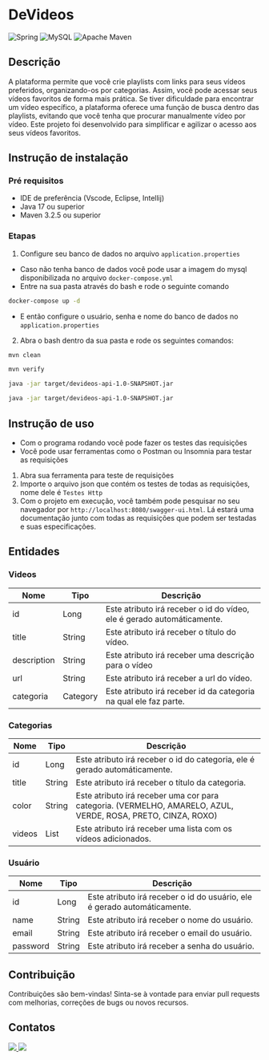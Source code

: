 # DeVideos
![Spring](https://img.shields.io/badge/spring-%236DB33F.svg?style=for-the-badge&logo=spring&logoColor=white)
![MySQL](https://img.shields.io/badge/mysql-4479A1.svg?style=for-the-badge&logo=mysql&logoColor=white)
![Apache Maven](https://img.shields.io/badge/Apache%20Maven-C71A36?style=for-the-badge&logo=Apache%20Maven&logoColor=white)

## Descrição
A plataforma permite que você crie playlists com links para seus vídeos preferidos, organizando-os por categorias. Assim, você pode acessar seus vídeos favoritos de forma mais prática. Se tiver dificuldade para encontrar um vídeo específico, a plataforma oferece uma função de busca dentro das playlists, evitando que você tenha que procurar manualmente vídeo por vídeo. Este projeto foi desenvolvido para simplificar e agilizar o acesso aos seus vídeos favoritos.

## Instrução de instalação
### Pré requisitos
- IDE de preferência (Vscode, Eclipse, Intellij)
- Java 17 ou superior
- Maven 3.2.5 ou superior
  
### Etapas
1. Configure seu banco de dados no arquivo `application.properties`
- Caso não tenha banco de dados você pode usar a imagem do mysql disponibilizada no arquivo `docker-compose.yml`
- Entre na sua pasta através do bash e rode o seguinte comando
```bash
docker-compose up -d
```
- E então configure o usuário, senha e nome do banco de dados no `application.properties`

2. Abra o bash dentro da sua pasta e rode os seguintes comandos:
```bash
mvn clean
```
```bash
mvn verify
```
```bash
java -jar target/devideos-api-1.0-SNAPSHOT.jar
```
```bash
java -jar target/devideos-api-1.0-SNAPSHOT.jar
```

## Instrução de uso
- Com o programa rodando você pode fazer os testes das requisições
- Você pode usar ferramentas como o Postman ou Insomnia para testar as requisições
1. Abra sua ferramenta para teste de requisições
2. Importe o arquivo json que contém os testes de todas as requisições, nome dele é `Testes Http`
3. Com o projeto em execução, você também pode pesquisar no seu navegador por `http://localhost:8080/swagger-ui.html`. Lá estará uma documentação junto com todas as requisições que podem ser testadas e suas especificações.
   
## Entidades
### Videos
| Nome | Tipo | Descrição |
| ---- | ---- | --------- |
| id | Long | Este atributo irá receber o id do vídeo, ele é gerado automáticamente. |
| title | String | Este atributo irá receber o título do vídeo. |
| description | String | Este atributo irá receber uma descrição para o vídeo |
| url | String | Este atributo irá receber a url do vídeo. |
| categoria | Category | Este atributo irá receber id da categoria na qual ele faz parte. |


### Categorias
| Nome | Tipo | Descrição |
| ---- | ---- | --------- |
| id | Long | Este atributo irá receber o id do categoria, ele é gerado automáticamente. |
| title | String | Este atributo irá receber o título da categoria. |
| color | String | Este atributo irá receber uma cor para categoria. (VERMELHO, AMARELO, AZUL, VERDE, ROSA, PRETO, CINZA, ROXO) |
| videos | List | Este atributo irá receber uma lista com os vídeos adicionados. |

### Usuário
| Nome | Tipo | Descrição |
| ---- | ---- | --------- |
| id | Long | Este atributo irá receber o id do usuário, ele é gerado automáticamente. |
| name | String | Este atributo irá receber o nome do usuário. |
| email | String | Este atributo irá receber o email do usuário. |
| password | String | Este atributo irá receber a senha do usuário. |

## Contribuição
Contribuições são bem-vindas! Sinta-se à vontade para enviar pull requests com melhorias, correções de bugs ou novos recursos.

## Contatos
<a href = "mailto:luksmnt1101@gmail.com">
  <img src="https://img.shields.io/badge/-Gmail-%23333?style=for-the-badge&logo=gmail&logoColor=white" target="_blank">
</a>
<a href="https://www.linkedin.com/in/lucas-morais-152672219/" target="_blank">
  <img src="https://img.shields.io/badge/-LinkedIn-%230077B5?style=for-the-badge&logo=linkedin&logoColor=white" target="_blank">
</a>
